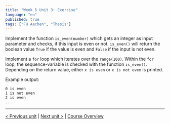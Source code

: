 ```yaml
---
title: "Week 5 Unit 3: Exercise"
language: "en"
published: true
tags: ["FH Aachen", "Thesis"]
---
```


Implement the function ```is_even(number)``` which gets an integer as input parameter and checks, if this input is even or not. ```is_even()``` will return the boolean value ```True``` if the value is even and ```False``` if the input is not even.

Implement a ```for``` loop which iterates over the ```range(100)```. Within the ```for``` loop, the sequence-variable is checked with the function ```is_even()```. Depending on the return value, either ```x is even``` or ```x is not even``` is printed.

Example output:

```
0 is even
1 is not even
2 is even
...
```

---

[< Previous unit](/teaching/python-mooc/week5_unit3_selftest) | [Next unit >](/teaching/python-mooc/week5_unit4_visibility_of_vars) |
[Course Overview](/teaching/python-mooc)